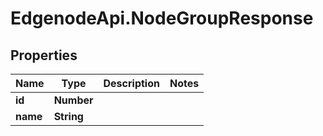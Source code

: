 # EdgenodeApi.NodeGroupResponse

## Properties

Name | Type | Description | Notes
------------ | ------------- | ------------- | -------------
**id** | **Number** |  | 
**name** | **String** |  | 


